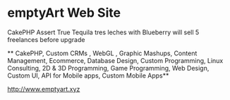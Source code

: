 # emptyArt Web Site

CakePHP 
Assert True Tequila tres leches with Blueberry will sell 5 freelances before upgrade

** CakePHP, Custom CRMs , WebGL , Graphic Mashups, Content Management, Ecommerce, Database Design, Custom Programming, Linux Consulting, 2D & 3D Programming, Game Programming, Web Design, Custom UI, API for Mobile apps, Custom Mobile Apps**

http://www.emptyart.xyz